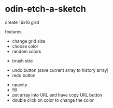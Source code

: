 # odin-etch-a-sketch

create 16x16 grid

features

* change grid size
* choose color
* random colors
- brush size
* undo button (save current array to history array)
* redo button
- opacity
- fill
- put array into URL and have copy URL button
- double click on color to change the color